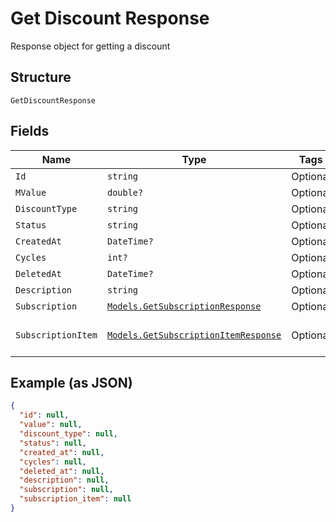 
# Get Discount Response

Response object for getting a discount

## Structure

`GetDiscountResponse`

## Fields

| Name | Type | Tags | Description |
|  --- | --- | --- | --- |
| `Id` | `string` | Optional | - |
| `MValue` | `double?` | Optional | - |
| `DiscountType` | `string` | Optional | - |
| `Status` | `string` | Optional | - |
| `CreatedAt` | `DateTime?` | Optional | - |
| `Cycles` | `int?` | Optional | - |
| `DeletedAt` | `DateTime?` | Optional | - |
| `Description` | `string` | Optional | - |
| `Subscription` | [`Models.GetSubscriptionResponse`](../../doc/models/get-subscription-response.md) | Optional | - |
| `SubscriptionItem` | [`Models.GetSubscriptionItemResponse`](../../doc/models/get-subscription-item-response.md) | Optional | The subscription item |

## Example (as JSON)

```json
{
  "id": null,
  "value": null,
  "discount_type": null,
  "status": null,
  "created_at": null,
  "cycles": null,
  "deleted_at": null,
  "description": null,
  "subscription": null,
  "subscription_item": null
}
```

